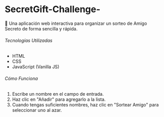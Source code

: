 # SecretGift-Challenge-
🎁 Una aplicación web interactiva para organizar un sorteo de Amigo Secreto de forma sencilla y rápida.

###### Tecnologías Utilizadas
- HTML
- CSS
- JavaScript (Vanilla JS)

###### Cómo Funciona
1. Escribe un nombre en el campo de entrada.
2. Haz clic en "Añadir" para agregarlo a la lista.
3. Cuando tengas suficientes nombres, haz clic en "Sortear Amigo" para seleccionar uno al azar.
